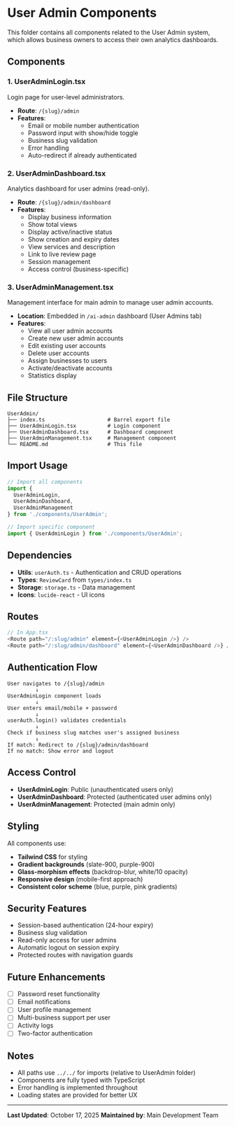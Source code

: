 # User Admin Components

This folder contains all components related to the User Admin system, which allows business owners to access their own analytics dashboards.

## Components

### 1. **UserAdminLogin.tsx**
Login page for user-level administrators.
- **Route**: `/{slug}/admin`
- **Features**:
  - Email or mobile number authentication
  - Password input with show/hide toggle
  - Business slug validation
  - Error handling
  - Auto-redirect if already authenticated

### 2. **UserAdminDashboard.tsx**
Analytics dashboard for user admins (read-only).
- **Route**: `/{slug}/admin/dashboard`
- **Features**:
  - Display business information
  - Show total views
  - Display active/inactive status
  - Show creation and expiry dates
  - View services and description
  - Link to live review page
  - Session management
  - Access control (business-specific)

### 3. **UserAdminManagement.tsx**
Management interface for main admin to manage user admin accounts.
- **Location**: Embedded in `/ai-admin` dashboard (User Admins tab)
- **Features**:
  - View all user admin accounts
  - Create new user admin accounts
  - Edit existing user accounts
  - Delete user accounts
  - Assign businesses to users
  - Activate/deactivate accounts
  - Statistics display

## File Structure

```
UserAdmin/
├── index.ts                    # Barrel export file
├── UserAdminLogin.tsx          # Login component
├── UserAdminDashboard.tsx      # Dashboard component
├── UserAdminManagement.tsx     # Management component
└── README.md                   # This file
```

## Import Usage

```typescript
// Import all components
import { 
  UserAdminLogin, 
  UserAdminDashboard, 
  UserAdminManagement 
} from './components/UserAdmin';

// Import specific component
import { UserAdminLogin } from './components/UserAdmin';
```

## Dependencies

- **Utils**: `userAuth.ts` - Authentication and CRUD operations
- **Types**: `ReviewCard` from `types/index.ts`
- **Storage**: `storage.ts` - Data management
- **Icons**: `lucide-react` - UI icons

## Routes

```typescript
// In App.tsx
<Route path="/:slug/admin" element={<UserAdminLogin />} />
<Route path="/:slug/admin/dashboard" element={<UserAdminDashboard />} />
```

## Authentication Flow

```
User navigates to /{slug}/admin
         ↓
UserAdminLogin component loads
         ↓
User enters email/mobile + password
         ↓
userAuth.login() validates credentials
         ↓
Check if business slug matches user's assigned business
         ↓
If match: Redirect to /{slug}/admin/dashboard
If no match: Show error and logout
```

## Access Control

- **UserAdminLogin**: Public (unauthenticated users only)
- **UserAdminDashboard**: Protected (authenticated user admins only)
- **UserAdminManagement**: Protected (main admin only)

## Styling

All components use:
- **Tailwind CSS** for styling
- **Gradient backgrounds** (slate-900, purple-900)
- **Glass-morphism effects** (backdrop-blur, white/10 opacity)
- **Responsive design** (mobile-first approach)
- **Consistent color scheme** (blue, purple, pink gradients)

## Security Features

- Session-based authentication (24-hour expiry)
- Business slug validation
- Read-only access for user admins
- Automatic logout on session expiry
- Protected routes with navigation guards

## Future Enhancements

- [ ] Password reset functionality
- [ ] Email notifications
- [ ] User profile management
- [ ] Multi-business support per user
- [ ] Activity logs
- [ ] Two-factor authentication

## Notes

- All paths use `../../` for imports (relative to UserAdmin folder)
- Components are fully typed with TypeScript
- Error handling is implemented throughout
- Loading states are provided for better UX

---

**Last Updated**: October 17, 2025
**Maintained by**: Main Development Team

